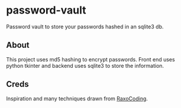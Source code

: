 # password-vault
Password vault to store your passwords hashed in an sqlite3 db.

## About
This project uses md5 hashing to encrypt passwords. Front end uses python tkinter and backend uses sqlite3 to store the information.

## Creds
Inspiration and many techniques drawn from [RaxoCoding](https://www.youtube.com/watch?v=UrH2WCoYEVo).
